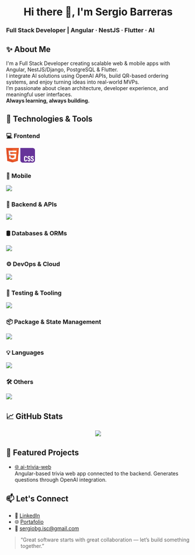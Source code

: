 <h1 align="center">Hi there 👋, I'm Sergio Barreras</h1>
<h3 align="left">Full Stack Developer | Angular · NestJS · Flutter · AI</h3>

## ✨ About Me

I'm a Full Stack Developer creating scalable web & mobile apps with Angular, NestJS/Django, PostgreSQL & Flutter.  
I integrate AI solutions using OpenAI APIs, build QR-based ordering systems, and enjoy turning ideas into real-world MVPs.  
I’m passionate about clean architecture, developer experience, and meaningful user interfaces.  
**Always learning, always building.**

## 🔧 Technologies & Tools

### 💻 Frontend

<div align="left">
  <img src="https://raw.githubusercontent.com/sergiobytes/sergiobytes/refs/heads/main/assets/icons/html5.svg" height="40" />
  <img src="https://raw.githubusercontent.com/sergiobytes/sergiobytes/refs/heads/main/assets/icons/css.svg"  height="40"/>
  <!-- <img src="https://skillicons.dev/icons?i=html,css,sass,tailwind,js,ts,angular,react,vue,astro" height="40" /> -->
</div>

### 📱 Mobile

<div align="left">
  <img src="https://skillicons.dev/icons?i=flutter,dart" height="40" />
</div>

### 🧠 Backend & APIs

<div align="left">
  <img src="https://skillicons.dev/icons?i=nestjs,nodejs,express,django,graphql,apollo" height="40" />
</div>

### 🛢️ Databases & ORMs

<div align="left">
  <img src="https://skillicons.dev/icons?i=postgres,sqlite,mongodb,prisma" height="40" />
</div>

### ⚙️ DevOps & Cloud

<div align="left">
  <img src="https://skillicons.dev/icons?i=docker,kubernetes,gcp,netlify,nginx" height="40" />
</div>

### 🧪 Testing & Tooling

<div align="left">
  <img src="https://skillicons.dev/icons?i=jest,vitest,postman" height="40" />
</div>

### 📦 Package & State Management

<div align="left">
  <img src="https://skillicons.dev/icons?i=npm,pnpm,pinia" height="40" />
</div>

### 💡 Languages

<div align="left">
  <img src="https://skillicons.dev/icons?i=ts,js,cs,py" height="40" />
</div>

### 🛠️ Others

<div align="left">
  <img src="https://skillicons.dev/icons?i=git,github,reactivex,dotnet,vite,deno,visualstudio,vscode" height="40" />
</div>

## 📈 GitHub Stats

<p align="center">
  <img src="https://streak-stats.demolab.com?user=sergiobytes&theme=highcontrast&border_radius=7&hide_border=true&exclude_days=Sun%2CSat&card_width=467" width="380"/>
</p>

## 📌 Featured Projects

- [🌐 ai-trivia-web](https://github.com/sergiobytes/ai-trivia-web)  
  Angular-based trivia web app connected to the backend. Generates questions through OpenAI integration.

## 📫 Let's Connect

- 💼 [LinkedIn](https://www.linkedin.com/in/sergio-barreras)
- 🌐 [Portafolio](https://sergio-barreras-dev.netlify.app/)
- 📧 sergiobg.isc@gmail.com

> “Great software starts with great collaboration — let’s build something together.”
